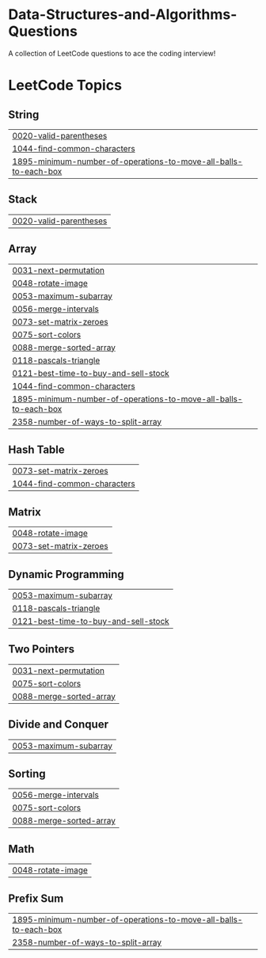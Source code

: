 # Data-Structures-and-Algorithms-Questions
A collection of LeetCode questions to ace the coding interview! 

<!---LeetCode Topics Start-->
# LeetCode Topics
## String
|  |
| ------- |
| [0020-valid-parentheses](https://github.com/5codeman/Data-Structures-and-Algorithms-Questions/tree/master/0020-valid-parentheses) |
| [1044-find-common-characters](https://github.com/5codeman/Data-Structures-and-Algorithms-Questions/tree/master/1044-find-common-characters) |
| [1895-minimum-number-of-operations-to-move-all-balls-to-each-box](https://github.com/5codeman/Data-Structures-and-Algorithms-Questions/tree/master/1895-minimum-number-of-operations-to-move-all-balls-to-each-box) |
## Stack
|  |
| ------- |
| [0020-valid-parentheses](https://github.com/5codeman/Data-Structures-and-Algorithms-Questions/tree/master/0020-valid-parentheses) |
## Array
|  |
| ------- |
| [0031-next-permutation](https://github.com/5codeman/Data-Structures-and-Algorithms-Questions/tree/master/0031-next-permutation) |
| [0048-rotate-image](https://github.com/5codeman/Data-Structures-and-Algorithms-Questions/tree/master/0048-rotate-image) |
| [0053-maximum-subarray](https://github.com/5codeman/Data-Structures-and-Algorithms-Questions/tree/master/0053-maximum-subarray) |
| [0056-merge-intervals](https://github.com/5codeman/Data-Structures-and-Algorithms-Questions/tree/master/0056-merge-intervals) |
| [0073-set-matrix-zeroes](https://github.com/5codeman/Data-Structures-and-Algorithms-Questions/tree/master/0073-set-matrix-zeroes) |
| [0075-sort-colors](https://github.com/5codeman/Data-Structures-and-Algorithms-Questions/tree/master/0075-sort-colors) |
| [0088-merge-sorted-array](https://github.com/5codeman/Data-Structures-and-Algorithms-Questions/tree/master/0088-merge-sorted-array) |
| [0118-pascals-triangle](https://github.com/5codeman/Data-Structures-and-Algorithms-Questions/tree/master/0118-pascals-triangle) |
| [0121-best-time-to-buy-and-sell-stock](https://github.com/5codeman/Data-Structures-and-Algorithms-Questions/tree/master/0121-best-time-to-buy-and-sell-stock) |
| [1044-find-common-characters](https://github.com/5codeman/Data-Structures-and-Algorithms-Questions/tree/master/1044-find-common-characters) |
| [1895-minimum-number-of-operations-to-move-all-balls-to-each-box](https://github.com/5codeman/Data-Structures-and-Algorithms-Questions/tree/master/1895-minimum-number-of-operations-to-move-all-balls-to-each-box) |
| [2358-number-of-ways-to-split-array](https://github.com/5codeman/Data-Structures-and-Algorithms-Questions/tree/master/2358-number-of-ways-to-split-array) |
## Hash Table
|  |
| ------- |
| [0073-set-matrix-zeroes](https://github.com/5codeman/Data-Structures-and-Algorithms-Questions/tree/master/0073-set-matrix-zeroes) |
| [1044-find-common-characters](https://github.com/5codeman/Data-Structures-and-Algorithms-Questions/tree/master/1044-find-common-characters) |
## Matrix
|  |
| ------- |
| [0048-rotate-image](https://github.com/5codeman/Data-Structures-and-Algorithms-Questions/tree/master/0048-rotate-image) |
| [0073-set-matrix-zeroes](https://github.com/5codeman/Data-Structures-and-Algorithms-Questions/tree/master/0073-set-matrix-zeroes) |
## Dynamic Programming
|  |
| ------- |
| [0053-maximum-subarray](https://github.com/5codeman/Data-Structures-and-Algorithms-Questions/tree/master/0053-maximum-subarray) |
| [0118-pascals-triangle](https://github.com/5codeman/Data-Structures-and-Algorithms-Questions/tree/master/0118-pascals-triangle) |
| [0121-best-time-to-buy-and-sell-stock](https://github.com/5codeman/Data-Structures-and-Algorithms-Questions/tree/master/0121-best-time-to-buy-and-sell-stock) |
## Two Pointers
|  |
| ------- |
| [0031-next-permutation](https://github.com/5codeman/Data-Structures-and-Algorithms-Questions/tree/master/0031-next-permutation) |
| [0075-sort-colors](https://github.com/5codeman/Data-Structures-and-Algorithms-Questions/tree/master/0075-sort-colors) |
| [0088-merge-sorted-array](https://github.com/5codeman/Data-Structures-and-Algorithms-Questions/tree/master/0088-merge-sorted-array) |
## Divide and Conquer
|  |
| ------- |
| [0053-maximum-subarray](https://github.com/5codeman/Data-Structures-and-Algorithms-Questions/tree/master/0053-maximum-subarray) |
## Sorting
|  |
| ------- |
| [0056-merge-intervals](https://github.com/5codeman/Data-Structures-and-Algorithms-Questions/tree/master/0056-merge-intervals) |
| [0075-sort-colors](https://github.com/5codeman/Data-Structures-and-Algorithms-Questions/tree/master/0075-sort-colors) |
| [0088-merge-sorted-array](https://github.com/5codeman/Data-Structures-and-Algorithms-Questions/tree/master/0088-merge-sorted-array) |
## Math
|  |
| ------- |
| [0048-rotate-image](https://github.com/5codeman/Data-Structures-and-Algorithms-Questions/tree/master/0048-rotate-image) |
## Prefix Sum
|  |
| ------- |
| [1895-minimum-number-of-operations-to-move-all-balls-to-each-box](https://github.com/5codeman/Data-Structures-and-Algorithms-Questions/tree/master/1895-minimum-number-of-operations-to-move-all-balls-to-each-box) |
| [2358-number-of-ways-to-split-array](https://github.com/5codeman/Data-Structures-and-Algorithms-Questions/tree/master/2358-number-of-ways-to-split-array) |
<!---LeetCode Topics End-->